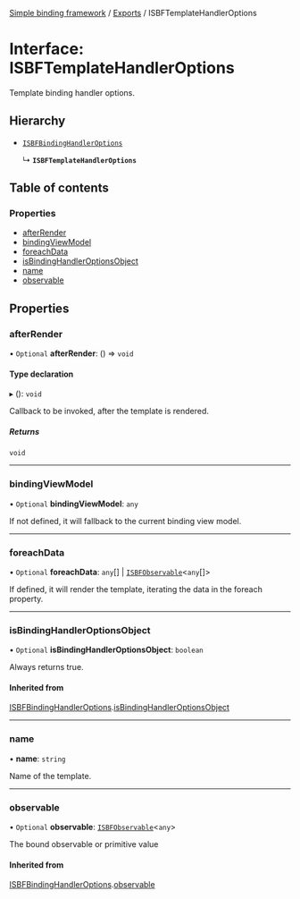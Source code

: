 [Simple binding framework](../README.md) / [Exports](../modules.md) / ISBFTemplateHandlerOptions

# Interface: ISBFTemplateHandlerOptions

Template binding handler options.

## Hierarchy

- [`ISBFBindingHandlerOptions`](ISBFBindingHandlerOptions.md)

  ↳ **`ISBFTemplateHandlerOptions`**

## Table of contents

### Properties

- [afterRender](ISBFTemplateHandlerOptions.md#afterrender)
- [bindingViewModel](ISBFTemplateHandlerOptions.md#bindingviewmodel)
- [foreachData](ISBFTemplateHandlerOptions.md#foreachdata)
- [isBindingHandlerOptionsObject](ISBFTemplateHandlerOptions.md#isbindinghandleroptionsobject)
- [name](ISBFTemplateHandlerOptions.md#name)
- [observable](ISBFTemplateHandlerOptions.md#observable)

## Properties

### afterRender

• `Optional` **afterRender**: () => `void`

#### Type declaration

▸ (): `void`

Callback to be invoked, after the template is rendered.

##### Returns

`void`

___

### bindingViewModel

• `Optional` **bindingViewModel**: `any`

If not defined, it will fallback to the current binding view model.

___

### foreachData

• `Optional` **foreachData**: `any`[] \| [`ISBFObservable`](ISBFObservable.md)<`any`[]\>

If defined, it will render the template, iterating the data in the foreach property.

___

### isBindingHandlerOptionsObject

• `Optional` **isBindingHandlerOptionsObject**: `boolean`

Always returns true.

#### Inherited from

[ISBFBindingHandlerOptions](ISBFBindingHandlerOptions.md).[isBindingHandlerOptionsObject](ISBFBindingHandlerOptions.md#isbindinghandleroptionsobject)

___

### name

• **name**: `string`

Name of the template.

___

### observable

• `Optional` **observable**: [`ISBFObservable`](ISBFObservable.md)<`any`\>

The bound observable or primitive value

#### Inherited from

[ISBFBindingHandlerOptions](ISBFBindingHandlerOptions.md).[observable](ISBFBindingHandlerOptions.md#observable)
